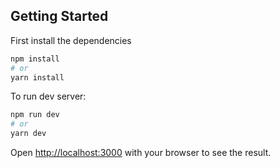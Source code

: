 
## Getting Started

First install the dependencies


```bash
npm install
# or
yarn install
```

To run dev server:

```bash
npm run dev
# or
yarn dev
```

Open [http://localhost:3000](http://localhost:3000) with your browser to see the result.
